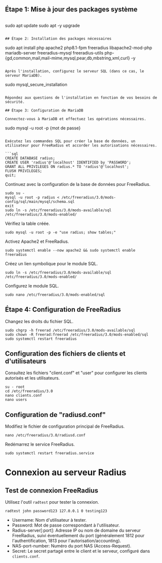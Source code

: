 ## Étape 1: Mise à jour des packages système
```markdown

```
sudo apt update
sudo apt -y upgrade
```

## Étape 2: Installation des packages nécessaires

```
sudo apt install php apache2 php8.1-fpm freeradius libapache2-mod-php mariadb-server freeradius-mysql freeradius-utils php-{gd,common,mail,mail-mime,mysql,pear,db,mbstring,xml,curl} -y
```

Après l'installation, configurez le serveur SQL (dans ce cas, le serveur MariaDB).

```
sudo mysql_secure_installation
```

Répondez aux questions de l'installation en fonction de vos besoins de sécurité.

## Étape 3: Configuration de MariaDB

Connectez-vous à MariaDB et effectuez les opérations nécessaires.

```
sudo mysql -u root -p {mot de passe}
```

Exécutez les commandes SQL pour créer la base de données, un utilisateur pour FreeRadius et accorder les autorisations nécessaires.

```sql
CREATE DATABASE radius;
CREATE USER 'radius'@'localhost' IDENTIFIED by 'PASSWORD';
GRANT ALL PRIVILEGES ON radius.* TO 'radius'@'localhost';
FLUSH PRIVILEGES;
quit;
```

Continuez avec la configuration de la base de données pour FreeRadius.

```
sudo su -
mysql -u root -p radius < /etc/freeradius/3.0/mods-config/sql/main/mysql/schema.sql
exit
sudo ln -s /etc/freeradius/3.0/mods-available/sql /etc/freeradius/3.0/mods-enabled/
```

Vérifiez la table créée.

```
sudo mysql -u root -p -e "use radius; show tables;"
```

Activez Apache2 et FreeRadius.

```
sudo systemctl enable --now apache2 && sudo systemctl enable freeradius
```

Créez un lien symbolique pour le module SQL.

```
sudo ln -s /etc/freeradius/3.0/mods-available/sql /etc/freeradius/3.0/mods-enabled/
```

Configurez le module SQL.

```
sudo nano /etc/freeradius/3.0/mods-enabled/sql
```

## Étape 4: Configuration de FreeRadius

Changez les droits du fichier SQL.

```
sudo chgrp -h freerad /etc/freeradius/3.0/mods-available/sql
sudo chown -R freerad:freerad /etc/freeradius/3.0/mods-enabled/sql
sudo systemctl restart freeradius
```

## Configuration des fichiers de clients et d'utilisateurs

Consultez les fichiers "client.conf" et "user" pour configurer les clients autorisés et les utilisateurs.

```
su - root
cd /etc/freeradius/3.0
nano clients.conf
nano users
```

## Configuration de "radiusd.conf"

Modifiez le fichier de configuration principal de FreeRadius.

```
nano /etc/freeradius/3.0/radiusd.conf
```

Redémarrez le service FreeRadius.

```
sudo systemctl restart freeradius.service
```

# Connexion au serveur Radius

## Test de connexion FreeRadius

Utilisez l'outil `radtest` pour tester la connexion.

```
radtest john password123 127.0.0.1 0 testing123
```

- Username: Nom d'utilisateur à tester.
- Password: Mot de passe correspondant à l'utilisateur.
- Radius-server[:port]: Adresse IP ou nom de domaine du serveur FreeRadius, suivi éventuellement du port (généralement 1812 pour l'authentification, 1813 pour l'autorisation/accounting).
- NAS-port-number: Numéro du port NAS (Access-Request).
- Secret: Le secret partagé entre le client et le serveur, configuré dans `clients.conf`.
